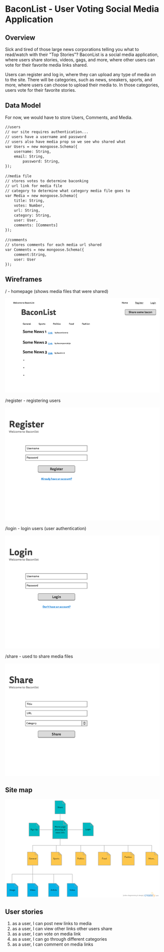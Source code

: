 # BaconList - User Voting Social Media Application

## Overview
Sick and tired of those large news corporations telling you what to read/watch with their "Top Stories"? BaconList is a social media application, where users share stories, videos, gags, and more, where other users can vote for their favorite media links shared.

Users can register and log in, where they can upload any type of media on to the site. There will be categories, such as news, sneakers, sports, and more, where users can choose to upload their media to. In those categories, users vote for their favorite stories.

## Data Model
For now, we would have to store Users, Comments, and Media.

```
//users
// our site requires authentication...
// users have a username and password
// users also have media prop so we see who shared what
var Users = new mongoose.Schema({
	username: String,
	email: String,
    	password: String,
});

//media file
// stores votes to determine baconking
// url link for media file
// category to determine what category media file goes to
var Media = new mongoose.Schema({
	title: String,
	votes: Number,
	url: String,
	category: String,
	user: User,
	comments: [Comments]
});

//comments
// stores comments for each media url shared
var Comments = new mongoose.Schema({
	comment:String,
	user: User
});

```

## Wireframes
/ - homepage (shows media files that were shared)

![home](/documentation/1-Home.png)

/register - registering users

![register](/documentation/2-Register.png)

/login - login users (user authentication)

![login](/documentation/3-Login.png)

/share - used to share media files

![share](/documentation/4-Share.png)

## Site map

![sitemap](/documentation/Baconlist.png)

## User stories
1. as a user, I can post new links to media
2. as a user, I can view other links other users share
3. as a user, I can vote on media link
4. as a user, I can go through different categories
5. as a user, I can comment on media links
